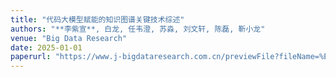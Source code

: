 ```yaml
---
title: "代码大模型赋能的知识图谱关键技术综述"  
authors: "**李紫宣**, 白龙, 任韦澄, 苏淼, 刘文轩, 陈磊, 靳小龙"  
venue: "Big Data Research"  
date: 2025-01-01  
paperurl: "https://www.j-bigdataresearch.com.cn/previewFile?fileName=%E4%BB%A3%E7%A0%81%E5%A4%A7%E8%AF%AD%E8%A8%80%E6%A8%A1%E5%9E%8B%E8%B5%8B%E8%83%BD%E7%9A%84%E7%9F%A5%E8%AF%86%E5%9B%BE%E8%B0%B1%E5%85%B3%E9%94%AE%E6%8A%80%E6%9C%AF%E7%BB%BC%E8%BF%B0&id=80739449&type=pdf&lang=zh"
---
```

